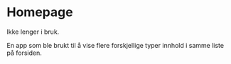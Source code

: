 # Homepage #

Ikke lenger i bruk.

En app som ble brukt til å vise flere forskjellige typer innhold i samme liste
på forsiden.
